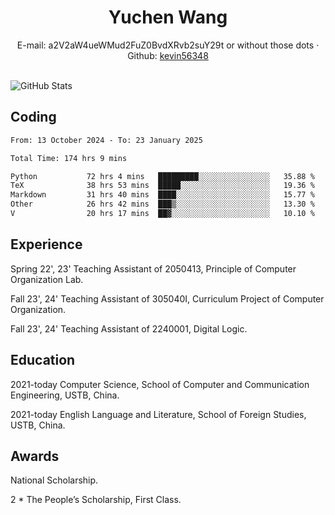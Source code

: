  <center>
     <h1>Yuchen Wang</h1>
     <div>
         <span>
             E-mail:
             a2V2aW4ueWMud2FuZ0BvdXRvb2suY29t or without those dots
         </span>
         ·
         <span>
             Github:
             <a href="https://github.com/kevin56348">kevin56348</a>
         </span>
     </div>
 </center>
<br>
<p><img src="https://github-readme-stats.vercel.app/api?username=kevin56348&amp;show_icons=true" alt="GitHub Stats"></p>

## Coding

<!-- ![Top Langs](https://github-readme-stats.vercel.app/api/top-langs/?username=kevin56348) -->

<!--START_SECTION:waka-->

```txt
From: 13 October 2024 - To: 23 January 2025

Total Time: 174 hrs 9 mins

Python           72 hrs 4 mins   █████████░░░░░░░░░░░░░░░░   35.88 %
TeX              38 hrs 53 mins  █████░░░░░░░░░░░░░░░░░░░░   19.36 %
Markdown         31 hrs 40 mins  ████░░░░░░░░░░░░░░░░░░░░░   15.77 %
Other            26 hrs 42 mins  ███▒░░░░░░░░░░░░░░░░░░░░░   13.30 %
V                20 hrs 17 mins  ██▓░░░░░░░░░░░░░░░░░░░░░░   10.10 %
```

<!--END_SECTION:waka-->

## Experience 

Spring 22', 23' Teaching Assistant of 2050413, Principle of Computer Organization Lab.

Fall 23', 24' Teaching Assistant of 305040I, Curriculum Project of Computer Organization.

Fall 23', 24' Teaching Assistant of 2240001, Digital Logic.

## Education

2021-today Computer Science, School of Computer and Communication Engineering, USTB, China.

2021-today English Language and Literature, School of Foreign Studies, USTB, China.

## Awards

National Scholarship.

2 * The People’s Scholarship, First Class.
